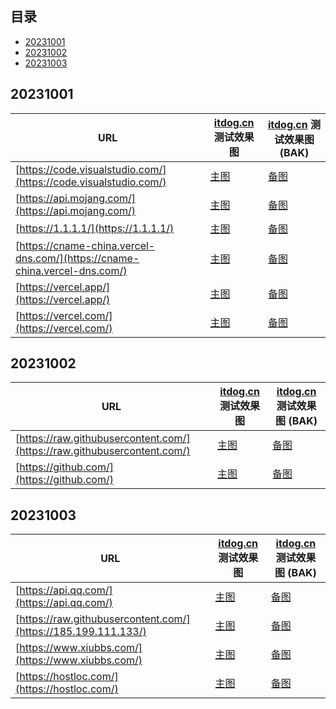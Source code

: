 ## 目录

- [20231001](#20231001)
- [20231002](#20231002)
- [20231003](#20231003)

## 20231001

| URL                                          | [itdog.cn](https://www.itdog.cn/http/) 测试效果图          | [itdog.cn](https://www.itdog.cn/http/) 测试效果图 (BAK)    |
|----------------------------------------------|------------------------------------------------------------|------------------------------------------------------------|
| [https://code.visualstudio.com/](https://code.visualstudio.com/) | [主图](https://image.3001.net/images/20231001/1696172603_65198a3bc7ddd4821abe9.png) | [备图](https://telegraph.cachefly.net/file/36c7e3ded508b4ee44f7e.png) |
| [https://api.mojang.com/](https://api.mojang.com/)       | [主图](https://image.3001.net/images/20231001/1696173195_65198c8b6796d5114391f.png) | [备图](https://telegraph.cachefly.net/file/d6f9d806fab9942382357.png) |
| [https://1.1.1.1/](https://1.1.1.1/)           | [主图](https://image.3001.net/images/20231001/1696173555_65198df31a78eba8dcabe.png) | [备图](https://telegraph.cachefly.net/file/8b23f353a08909f066ca4.png) |
| [https://cname-china.vercel-dns.com/](https://cname-china.vercel-dns.com/) | [主图](https://image.3001.net/images/20231001/1696174876_6519931c592eb5b65d130.png) | [备图](https://telegraph.cachefly.net/file/4e1a76189a982a6af39aa.png) |
| [https://vercel.app/](https://vercel.app/)       | [主图](https://image.3001.net/images/20231001/1696174936_65199358b24bef736c150.png) | [备图](https://telegraph.cachefly.net/file/cb6869648ee85f06fb5ae.png) |
| [https://vercel.com/](https://vercel.com/)           | [主图](https://image.3001.net/images/20231001/1696174976_65199380cca456a33afcb.png) | [备图](https://telegraph.cachefly.net/file/74aa075be1fb6ac3428e9.png) |

## 20231002

| URL                                          | [itdog.cn](https://www.itdog.cn/http/) 测试效果图          | [itdog.cn](https://www.itdog.cn/http/) 测试效果图 (BAK)    |
|----------------------------------------------|------------------------------------------------------------|------------------------------------------------------------|
| [https://raw.githubusercontent.com/](https://raw.githubusercontent.com/)| [主图](https://image.3001.net/images/20231002/1696231554_651a7082a1207d02b4262.png)  | [备图](https://telegraph.cachefly.net/file/0a2e146299438cd4051fa.png) |
| [https://github.com/](https://github.com/)                  | [主图](https://image.3001.net/images/20231002/1696231594_651a70aa293b34c69bd04.png)   | [备图](https://telegraph.cachefly.net/file/75126bb53bc242500cc6e.png) |

## 20231003

| URL                                          | [itdog.cn](https://www.itdog.cn/http/) 测试效果图          | [itdog.cn](https://www.itdog.cn/http/) 测试效果图 (BAK)    |
|----------------------------------------------|------------------------------------------------------------|------------------------------------------------------------|
| [https://api.qq.com/](https://api.qq.com/)| [主图](https://image.3001.net/images/20231003/1696316851_651bbdb305aa4a4f2721e.png)  | [备图](https://telegraph.cachefly.net/file/6483c98f43094d8722a52.png) |
| [https://raw.githubusercontent.com/](https://185.199.111.133/)| [主图](https://image.3001.net/images/20231003/1696317777_651bc15153148547ad460.png)  | [备图](https://telegraph.cachefly.net/file/ae6f650c806df818e86e0.png) |
| [https://www.xiubbs.com/](https://www.xiubbs.com/)  | [主图](https://image.3001.net/images/20231003/1696318016_651bc2402fdc42e4962ce.png) | [备图](https://telegraph.cachefly.net/file/426db75eec08663f16abd.png) |
| [https://hostloc.com/](https://hostloc.com/)   | [主图](https://image.3001.net/images/20231003/1696318035_651bc2532ed4a0a324911.png) | [备图](https://telegraph.cachefly.net/file/00ebfa2f1fcea1c5c5e75.png)   |


